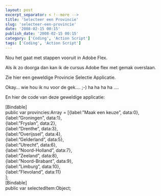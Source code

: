 ```yaml
---
layout: post
excerpt_separator: < !--more -->
title: 'Selecteer een Provincie'
slug: 'selecteer-een-provincie'
date: '2008-02-15 00:15'
publish_date: '2008-02-15 00:15'
category: ['Coding', 'Action Script']
tags: ['Coding', 'Action Script']
---
```

Nou het gaat met stappen vooruit in Adobe Flex.

Als ik zo doorga dan kan ik de cursus Adobe flex met gemak overslaan.

Zie hier een geweldige Provincie Selectie Applicatie.

Okay… wie hou ik nu voor de gek…. ;-) ha ha ha ha ….

En hier de code van deze geweldige applicatie:

[Bindable]  
public var provincies:Array = [{label:”Maak een keuze”, data:0},  
{label:”Groningen”, data:1},  
{label:”Fryslan”, data:2},  
{label:”Drenthe”, data:3},  
{label:”Overijssel”, data:4},  
{label:”Gelderland”, data:5},  
{label:”Utrecht”, data:6},  
{label:”Noord-Holland”, data:7},  
{label:”Zeeland”, data:8},  
{label:”Noord-Brabant”, data:9},  
{label:”Limburg”, data:10},  
{label:”Flevoland”, data:11}  
];  
[Bindable]  
public var selectedItem:Object;

